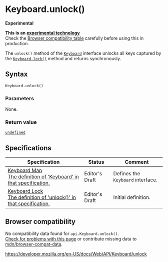 # Keyboard.unlock()

**Experimental**

**This is an [experimental technology](https://developer.mozilla.org/en-US/docs/MDN/Guidelines/Conventions_definitions#experimental)**  
Check the [Browser compatibility table](#browser_compatibility) carefully before using this in production.

The `unlock()` method of the [`Keyboard`](../keyboard) interface unlocks all keys captured by the [`Keyboard.lock()`](lock) method and returns synchronously.

## Syntax

    Keyboard.unlock()

### Parameters

None.

### Return value

[`undefined`](https://developer.mozilla.org/en-US/docs/Web/JavaScript/Reference/Global_Objects/undefined)

## Specifications

<table><thead><tr class="header"><th>Specification</th><th>Status</th><th>Comment</th></tr></thead><tbody><tr class="odd"><td><a href="https://wicg.github.io/keyboard-map/#keyboard-interface">Keyboard Map<br />
<span class="small">The definition of 'Keyboard' in that specification.</span></a></td><td><span class="spec-ed">Editor's Draft</span></td><td>Defines the <code>Keyboard</code> interface.</td></tr><tr class="even"><td><a href="https://wicg.github.io/keyboard-lock/#h-keyboard-unlock">Keyboard Lock<br />
<span class="small">The definition of 'unlock()' in that specification.</span></a></td><td><span class="spec-ed">Editor's Draft</span></td><td>Initial definition.</td></tr></tbody></table>

## Browser compatibility

No compatibility data found for `api.Keyboard.unlock()`.  
[Check for problems with this page](#on-github) or contribute missing data to [mdn/browser-compat-data](https://github.com/mdn/browser-compat-data).

<a href="https://developer.mozilla.org/en-US/docs/Web/API/Keyboard/unlock" class="_attribution-link">https://developer.mozilla.org/en-US/docs/Web/API/Keyboard/unlock</a>
